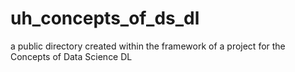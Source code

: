# uh_concepts_of_ds_dl
a public directory created within the framework of a project for the Concepts of Data Science DL
